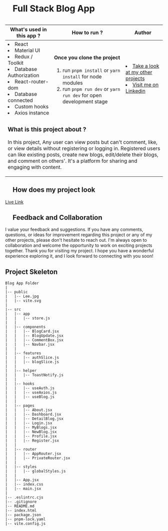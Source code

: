 <div id="user-content-toc">
  <ul align="left">
    <summary><h1 style="display: inline-block">Full Stack Blog App</h1></summary>
  </ul>
</div>

<table>
   <thead>
        <tr>
            <th>What's used in this app ?</th>
            <th>How to run ?</th>
            <th>Author</th>
        </tr>
    </thead>
  <tbody>
  <tr>
    <td> 
      <li> React  
      <li> Material UI
      <li> Redux / Toolkit
      <li> Database Authorization 
      <li> React-router-dom  
      <li> Database connected  
      <li> Custom hooks  
      <li> Axios instance
    </td>
    <td>  <h4>Once you clone the project</h4>  
      
 1) run  `pnpm install`  or `yarn install` for node modules
 2) run `pnpm run dev` or `yarn run dev` for open development stage
    
   </td>
    <td> <li> <a href="https://github.com/AliDurul" target="_blank">Take a look at my other projects</a> <li> <a href="https://www.linkedin.com/in/ali-durul/" target="_blank">Visit me on Linkedin</a> 
  </tr>
  <tr>
    <td colspan="3"><h3>What is this project about ?</h3> 
<p>
In this project, Any user can view posts but can't comment, like, or view details without registering or logging in. Registered users can like existing posts, create new blogs, edit/delete their blogs, and comment on others'. It's a platform for sharing and engaging with content.
</p>
    </td>
  </tr>
      </tbody>
</table>




<div id="user-content-toc">
  <ul align="left">
    <summary><h2>How does my project look</h2></summary>
  </ul>
</div>


[Live Link](https://full-stack-blog-app-tau.vercel.app)



<div id="user-content-toc">
  <ul align="left">
    <summary><h2>Feedback and Collaboration</h2></summary>
  </ul>
</div>
I value your feedback and suggestions. If you have any comments, questions, or ideas for improvement regarding this project or any of my other projects, please don't hesitate to reach out. I'm always open to collaboration and welcome the opportunity to work on exciting projects together.
Thank you for visiting my project. I hope you have a wonderful experience exploring it, and I look forward to connecting with you soon!


## Project Skeleton

```
Blog App Folder
|
|-- public
|   |-- Lee.jpg
|   |-- vite.svg
|
|-- src
|   |-- app
|   |   |-- store.js
|   |
|   |-- components
|   |   |-- BlogCard.jsx
|   |   |-- BlogUpdate.jsx
|   |   |-- CommentBox.jsx
|   |   |-- Navbar.jsx
|   |
|   |-- features
|   |   |-- authSlice.js
|   |   |-- blogSlice.js
|   |
|   |-- helper
|   |   |-- ToastNotify.js
|   |
|   |-- hooks
|   |   |-- useAuth.js
|   |   |-- useAxios.js
|   |   |-- useBlog.js
|   |
|   |-- pages
|   |   |-- About.jsx
|   |   |-- Dashboard.jsx
|   |   |-- DetailBlog.jsx
|   |   |-- Login.jsx
|   |   |-- MyBlogs.jsx
|   |   |-- NewBlog.jsx
|   |   |-- Profile.jsx
|   |   |-- Register.jsx
|   |
|   |-- router
|   |   |-- AppRouter.jsx
|   |   |-- PrivateRouter.jsx
|   |
|   |-- styles
|   |   |-- globalStyles.js
|   |
|   |-- App.jsx
|   |-- index.css
|   |-- main.jsx
|
|-- .eslintrc.cjs
|-- .gitignore
|-- README.md
|-- index.html
|-- package.json
|-- pnpm-lock.yaml
|-- vite.config.js
```
